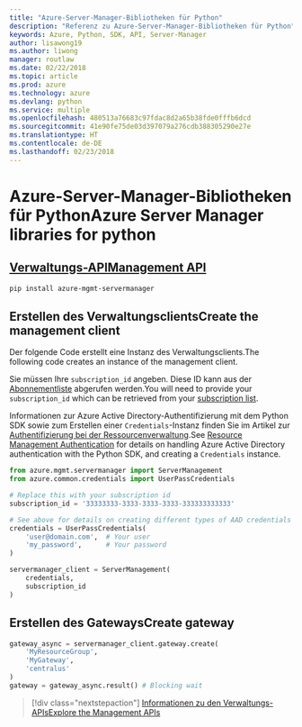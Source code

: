 ```yaml
---
title: "Azure-Server-Manager-Bibliotheken für Python"
description: "Referenz zu Azure-Server-Manager-Bibliotheken für Python"
keywords: Azure, Python, SDK, API, Server-Manager
author: lisawong19
ms.author: liwong
manager: routlaw
ms.date: 02/22/2018
ms.topic: article
ms.prod: azure
ms.technology: azure
ms.devlang: python
ms.service: multiple
ms.openlocfilehash: 480513a76683c97fdac8d2a65b38fde0fffb6dcd
ms.sourcegitcommit: 41e90fe75de03d397079a276cdb388305290e27e
ms.translationtype: HT
ms.contentlocale: de-DE
ms.lasthandoff: 02/23/2018
---
```

# <a name="azure-server-manager-libraries-for-python"></a><span data-ttu-id="60016-104">Azure-Server-Manager-Bibliotheken für Python</span><span class="sxs-lookup"><span data-stu-id="60016-104">Azure Server Manager libraries for python</span></span>

## <a name="management-apipythonapioverviewazureservermanagermanagement"></a>[<span data-ttu-id="60016-105">Verwaltungs-API</span><span class="sxs-lookup"><span data-stu-id="60016-105">Management API</span></span>](/python/api/overview/azure/servermanager/management)

```bash
pip install azure-mgmt-servermanager
```

## <a name="create-the-management-client"></a><span data-ttu-id="60016-106">Erstellen des Verwaltungsclients</span><span class="sxs-lookup"><span data-stu-id="60016-106">Create the management client</span></span>

<span data-ttu-id="60016-107">Der folgende Code erstellt eine Instanz des Verwaltungsclients.</span><span class="sxs-lookup"><span data-stu-id="60016-107">The following code creates an instance of the management client.</span></span>

<span data-ttu-id="60016-108">Sie müssen Ihre ``subscription_id`` angeben. Diese ID kann aus der [Abonnementliste](https://manage.windowsazure.com/#Workspaces/AdminTasks/SubscriptionMapping) abgerufen werden.</span><span class="sxs-lookup"><span data-stu-id="60016-108">You will need to provide your ``subscription_id`` which can be retrieved from your [subscription list](https://manage.windowsazure.com/#Workspaces/AdminTasks/SubscriptionMapping).</span></span>

<span data-ttu-id="60016-109">Informationen zur Azure Active Directory-Authentifizierung mit dem Python SDK sowie zum Erstellen einer ``Credentials``-Instanz finden Sie im Artikel zur [Authentifizierung bei der Ressourcenverwaltung](/python/azure/python-sdk-azure-authenticate).</span><span class="sxs-lookup"><span data-stu-id="60016-109">See [Resource Management Authentication](/python/azure/python-sdk-azure-authenticate) for details on handling Azure Active Directory authentication with the Python SDK, and creating a ``Credentials`` instance.</span></span>

```python
from azure.mgmt.servermanager import ServerManagement
from azure.common.credentials import UserPassCredentials

# Replace this with your subscription id
subscription_id = '33333333-3333-3333-3333-333333333333'

# See above for details on creating different types of AAD credentials
credentials = UserPassCredentials(
    'user@domain.com',  # Your user
    'my_password',      # Your password
)

servermanager_client = ServerManagement(
    credentials,
    subscription_id
)
``` 

## <a name="create-gateway"></a><span data-ttu-id="60016-110">Erstellen des Gateways</span><span class="sxs-lookup"><span data-stu-id="60016-110">Create gateway</span></span>
```python
gateway_async = servermanager_client.gateway.create(
    'MyResourceGroup',
    'MyGateway',
    'centralus'
)
gateway = gateway_async.result() # Blocking wait
```

> [!div class="nextstepaction"]
> [<span data-ttu-id="60016-111">Informationen zu den Verwaltungs-APIs</span><span class="sxs-lookup"><span data-stu-id="60016-111">Explore the Management APIs</span></span>](/python/api/overview/azure/servermanager/management)